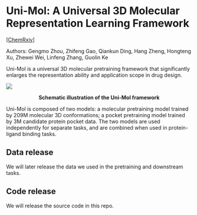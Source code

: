 # Uni-Mol: A Universal 3D Molecular Representation Learning Framework 
[[ChemRxiv](https://chemrxiv.org/engage/chemrxiv/article-details/628e5b4d5d948517f5ce6d72)]

Authors: Gengmo Zhou, Zhifeng Gao, Qiankun Ding, Hang Zheng, Hongteng Xu, Zhewei Wei, Linfeng Zhang, Guolin Ke 

Uni-Mol is a universal 3D molecular pretraining framework that significantly enlarges the representation ability and application scope in drug design. 

![](https://github.com/dptech-corp/Uni-Mol/blob/readme/figure/overview.png)

<p align="center"><b>Schematic illustration of the Uni-Mol framework</b></p>

Uni-Mol is composed of two models: a molecular pretraining model trained by 209M molecular 3D conformations; a pocket pretraining model trained by 3M candidate protein pocket data. The two models are used independently for separate tasks, and are combined when used in protein-ligand binding tasks. 


## Data release 
We will later release the data we used in the pretraining and downstream tasks. 
## Code release 
We will release the source code in this repo. 